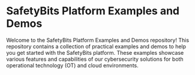 # SafetyBits Platform Examples and Demos

Welcome to the SafetyBits Platform Examples and Demos repository! This repository contains a collection of practical examples and demos to help you get started with the SafetyBits platform. These examples showcase various features and capabilities of our cybersecurity solutions for both operational technology (OT) and cloud environments.
